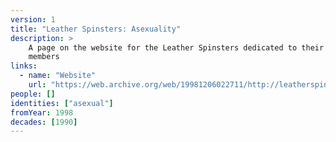 ```yaml
---
version: 1
title: "Leather Spinsters: Asexuality"
description: >
    A page on the website for the Leather Spinsters dedicated to their asexual
    members
links:
  - name: "Website"
    url: "https://web.archive.org/web/19981206022711/http://leatherspinsters.com:80/asexuality1.html"
people: []
identities: ["asexual"]
fromYear: 1998
decades: [1990]
---
```

